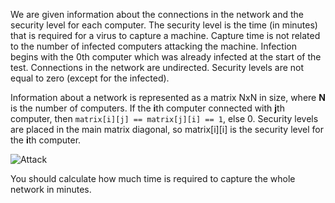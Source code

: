 We are given information about the connections in the network and the security level for each computer.
The security level is the time (in minutes) that is required for a virus to capture a machine.
Capture time is not related to the number of infected computers attacking the machine.
Infection begins with the 0th computer which was already infected at the start of the test.
Connections in the network are undirected. Security levels are not equal to zero (except for the infected).

Information about a network is represented as a matrix NxN in size, where  **N** is the number of computers.
If the **i**th computer connected with **j**th computer, then `matrix[i][j] == matrix[j][i] == 1`, else 0.
Security levels are placed in the main matrix diagonal, so matrix[i][i] is the security level for the **i**th computer.

![Attack](attack.svg)

You should calculate how much time is required to capture the whole network in minutes.
